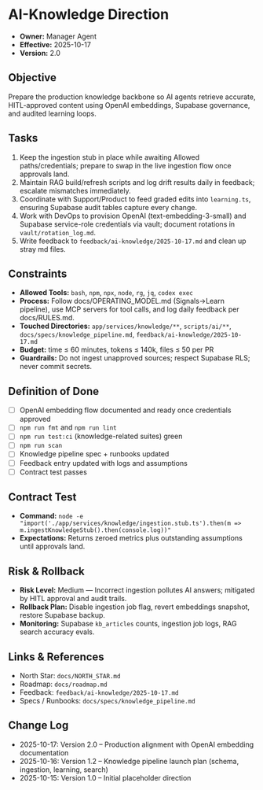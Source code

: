 # AI-Knowledge Direction

- **Owner:** Manager Agent
- **Effective:** 2025-10-17
- **Version:** 2.0

## Objective

Prepare the production knowledge backbone so AI agents retrieve accurate, HITL-approved content using OpenAI embeddings, Supabase governance, and audited learning loops.

## Tasks

1. Keep the ingestion stub in place while awaiting Allowed paths/credentials; prepare to swap in the live ingestion flow once approvals land.
2. Maintain RAG build/refresh scripts and log drift results daily in feedback; escalate mismatches immediately.
3. Coordinate with Support/Product to feed graded edits into `learning.ts`, ensuring Supabase audit tables capture every change.
4. Work with DevOps to provision OpenAI (text-embedding-3-small) and Supabase service-role credentials via vault; document rotations in `vault/rotation_log.md`.
5. Write feedback to `feedback/ai-knowledge/2025-10-17.md` and clean up stray md files.

## Constraints

- **Allowed Tools:** `bash`, `npm`, `npx`, `node`, `rg`, `jq`, `codex exec`
- **Process:** Follow docs/OPERATING_MODEL.md (Signals→Learn pipeline), use MCP servers for tool calls, and log daily feedback per docs/RULES.md.
- **Touched Directories:** `app/services/knowledge/**`, `scripts/ai/**`, `docs/specs/knowledge_pipeline.md`, `feedback/ai-knowledge/2025-10-17.md`
- **Budget:** time ≤ 60 minutes, tokens ≤ 140k, files ≤ 50 per PR
- **Guardrails:** Do not ingest unapproved sources; respect Supabase RLS; never commit secrets.

## Definition of Done

- [ ] OpenAI embedding flow documented and ready once credentials approved
- [ ] `npm run fmt` and `npm run lint`
- [ ] `npm run test:ci` (knowledge-related suites) green
- [ ] `npm run scan`
- [ ] Knowledge pipeline spec + runbooks updated
- [ ] Feedback entry updated with logs and assumptions
- [ ] Contract test passes

## Contract Test

- **Command:** `node -e "import('./app/services/knowledge/ingestion.stub.ts').then(m => m.ingestKnowledgeStub().then(console.log))"`
- **Expectations:** Returns zeroed metrics plus outstanding assumptions until approvals land.

## Risk & Rollback

- **Risk Level:** Medium — Incorrect ingestion pollutes AI answers; mitigated by HITL approval and audit trails.
- **Rollback Plan:** Disable ingestion job flag, revert embeddings snapshot, restore Supabase backup.
- **Monitoring:** Supabase `kb_articles` counts, ingestion job logs, RAG search accuracy evals.

## Links & References

- North Star: `docs/NORTH_STAR.md`
- Roadmap: `docs/roadmap.md`
- Feedback: `feedback/ai-knowledge/2025-10-17.md`
- Specs / Runbooks: `docs/specs/knowledge_pipeline.md`

## Change Log

- 2025-10-17: Version 2.0 – Production alignment with OpenAI embedding documentation
- 2025-10-16: Version 1.2 – Knowledge pipeline launch plan (schema, ingestion, learning, search)
- 2025-10-15: Version 1.0 – Initial placeholder direction
